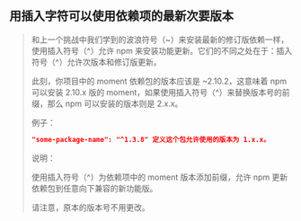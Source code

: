 ## 用插入字符可以使用依赖项的最新次要版本

> 和上一个挑战中我们学到的波浪符号（~）来安装最新的修订版依赖一样，使用插入符号（^）允许 npm 来安装功能更新。它们的不同之处在于：插入符号（^）允许次版本和修订版更新。
>
> 此刻，你项目中的 moment 依赖包的版本应该是 ~2.10.2，这意味着 npm 可以安装 2.10.x 版的 moment，如果使用插入符号（^）来替换版本号的前缀，那么 npm 可以安装的版本则是 2.x.x。
>
> 例子：
>
> ```json
> "some-package-name": "^1.3.8" 定义这个包允许使用的版本为 1.x.x。
> ```
>
> 说明：
>
> 使用插入符号（^）为依赖项中的 moment 版本添加前缀，允许 npm 更新依赖包到任意向下兼容的新功能版。
>
> 请注意，原本的版本号不用更改。